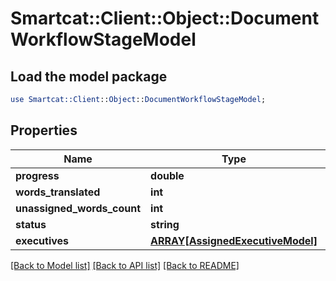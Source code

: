 # Smartcat::Client::Object::DocumentWorkflowStageModel

## Load the model package
```perl
use Smartcat::Client::Object::DocumentWorkflowStageModel;
```

## Properties
Name | Type | Description | Notes
------------ | ------------- | ------------- | -------------
**progress** | **double** |  | [optional] 
**words_translated** | **int** |  | [optional] 
**unassigned_words_count** | **int** |  | [optional] 
**status** | **string** |  | [optional] 
**executives** | [**ARRAY[AssignedExecutiveModel]**](AssignedExecutiveModel.md) |  | [optional] 

[[Back to Model list]](../README.md#documentation-for-models) [[Back to API list]](../README.md#documentation-for-api-endpoints) [[Back to README]](../README.md)


